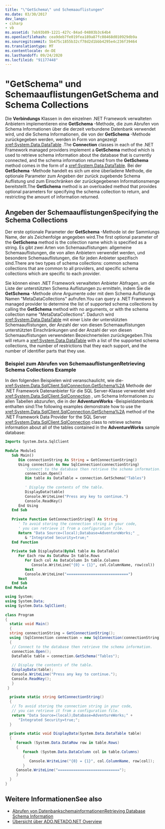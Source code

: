 ```yaml
---
title: "\"GetSchema\" und Schemaauflistungen"
ms.date: 03/30/2017
dev_langs:
- csharp
- vb
ms.assetid: 7ab93b89-1221-427c-84ad-04803b3c64b4
ms.openlocfilehash: cea9deb7fe019fea189a87fc08468d010929db9a
ms.sourcegitcommit: 5b475c1855b32cf78d2d1bbb4295e4c236f39464
ms.translationtype: MT
ms.contentlocale: de-DE
ms.lasthandoff: 09/24/2020
ms.locfileid: "91177448"
---
```

# <a name="getschema-and-schema-collections"></a><span data-ttu-id="63fdb-102">"GetSchema" und Schemaauflistungen</span><span class="sxs-lookup"><span data-stu-id="63fdb-102">GetSchema and Schema Collections</span></span>

<span data-ttu-id="63fdb-103">Die **Verbindungs** Klassen in den einzelnen .NET Framework verwalteten Anbietern implementieren eine **GetSchema** -Methode, die zum Abrufen von Schema Informationen über die derzeit verbundene Datenbank verwendet wird, und die Schema Informationen, die von der **GetSchema** -Methode zurückgegeben werden, werden in Form von angezeigt <xref:System.Data.DataTable> .</span><span class="sxs-lookup"><span data-stu-id="63fdb-103">The **Connection** classes in each of the .NET Framework managed providers implement a **GetSchema** method which is used to retrieve schema information about the database that is currently connected, and the schema information returned from the **GetSchema** method comes in the form of a <xref:System.Data.DataTable>.</span></span> <span data-ttu-id="63fdb-104">Bei der **GetSchema** -Methode handelt es sich um eine überladene Methode, die optionale Parameter zum Angeben der zurück zugebende Schema Auflistung und zum Einschränken der zurückgegebenen Informationsmenge bereitstellt.</span><span class="sxs-lookup"><span data-stu-id="63fdb-104">The **GetSchema** method is an overloaded method that provides optional parameters for specifying the schema collection to return, and restricting the amount of information returned.</span></span>  
  
## <a name="specifying-the-schema-collections"></a><span data-ttu-id="63fdb-105">Angeben der Schemaauflistungen</span><span class="sxs-lookup"><span data-stu-id="63fdb-105">Specifying the Schema Collections</span></span>  

 <span data-ttu-id="63fdb-106">Der erste optionale Parameter der **GetSchema** -Methode ist der Sammlungs Name, der als Zeichenfolge angegeben wird.</span><span class="sxs-lookup"><span data-stu-id="63fdb-106">The first optional parameter of the **GetSchema** method is the collection name which is specified as a string.</span></span> <span data-ttu-id="63fdb-107">Es gibt zwei Arten von Schemaauflistungen: allgemeine Schemaauflistungen, die von allen Anbietern verwendet werden, und besondere Schemaauflistungen, die für jeden Anbieter spezifisch sind.</span><span class="sxs-lookup"><span data-stu-id="63fdb-107">There are two types of schema collections: common schema collections that are common to all providers, and specific schema collections which are specific to each provider.</span></span>  
  
 <span data-ttu-id="63fdb-108">Sie können einen .NET Framework verwalteten Anbieter Abfragen, um die Liste der unterstützten Schema Auflistungen zu ermitteln, indem Sie die **GetSchema** -Methode ohne Argumente oder mit dem Schema Auflistungs Namen "MetaDataCollections" aufrufen.</span><span class="sxs-lookup"><span data-stu-id="63fdb-108">You can query a .NET Framework managed provider to determine the list of supported schema collections by calling the **GetSchema** method with no arguments, or with the schema collection name "MetaDataCollections".</span></span> <span data-ttu-id="63fdb-109">Dadurch wird <xref:System.Data.DataTable> mit einer Liste der unterstützten Schemaauflistungen, der Anzahl der von diesen Schemaauflistungen unterstützten Einschränkungen und der Anzahl der von diesen Schemaauflistungen verwendeten Bezeichnerteilen zurückgegeben.</span><span class="sxs-lookup"><span data-stu-id="63fdb-109">This will return a <xref:System.Data.DataTable> with a list of the supported schema collections, the number of restrictions that they each support, and the number of identifier parts that they use.</span></span>  
  
### <a name="retrieving-schema-collections-example"></a><span data-ttu-id="63fdb-110">Beispiel zum Abrufen von Schemaauflistungen</span><span class="sxs-lookup"><span data-stu-id="63fdb-110">Retrieving Schema Collections Example</span></span>  

 <span data-ttu-id="63fdb-111">In den folgenden Beispielen wird veranschaulicht, wie die- <xref:System.Data.SqlClient.SqlConnection.GetSchema%2A> Methode der .NET Framework Datenanbieter für die SQL Server-Klasse verwendet wird <xref:System.Data.SqlClient.SqlConnection> , um Schema Informationen zu allen Tabellen abzurufen, die in der **AdventureWorks** -Beispieldatenbank enthalten sind:</span><span class="sxs-lookup"><span data-stu-id="63fdb-111">The following examples demonstrate how to use the <xref:System.Data.SqlClient.SqlConnection.GetSchema%2A> method of the .NET Framework Data Provider for the SQL Server <xref:System.Data.SqlClient.SqlConnection> class to retrieve schema information about all of the tables contained in the **AdventureWorks** sample database:</span></span>  
  
```vb  
Imports System.Data.SqlClient  
  
Module Module1  
   Sub Main()  
      Dim connectionString As String = GetConnectionString()  
      Using connection As New SqlConnection(connectionString)  
         'Connect to the database then retrieve the schema information.  
         connection.Open()  
         Dim table As DataTable = connection.GetSchema("Tables")  
  
         ' Display the contents of the table.  
         DisplayData(table)  
         Console.WriteLine("Press any key to continue.")  
         Console.ReadKey()  
      End Using  
   End Sub  
  
   Private Function GetConnectionString() As String  
      ' To avoid storing the connection string in your code,
      ' you can retrieve it from a configuration file.  
      Return "Data Source=(local);Database=AdventureWorks;" _  
         & "Integrated Security=true;"  
   End Function  
  
   Private Sub DisplayData(ByVal table As DataTable)  
      For Each row As DataRow In table.Rows  
         For Each col As DataColumn In table.Columns  
            Console.WriteLine("{0} = {1}", col.ColumnName, row(col))  
         Next  
         Console.WriteLine("============================")  
      Next  
   End Sub  
End Module  
```  
  
```csharp  
using System;  
using System.Data;  
using System.Data.SqlClient;  
  
class Program  
{  
  static void Main()  
  {  
  string connectionString = GetConnectionString();  
  using (SqlConnection connection = new SqlConnection(connectionString))  
  {  
   // Connect to the database then retrieve the schema information.  
   connection.Open();  
   DataTable table = connection.GetSchema("Tables");  
  
   // Display the contents of the table.  
   DisplayData(table);  
   Console.WriteLine("Press any key to continue.");  
   Console.ReadKey();  
   }  
 }  
  
  private static string GetConnectionString()  
  {  
   // To avoid storing the connection string in your code,  
   // you can retrieve it from a configuration file.  
   return "Data Source=(local);Database=AdventureWorks;" +  
      "Integrated Security=true;";  
  }  
  
  private static void DisplayData(System.Data.DataTable table)  
  {  
     foreach (System.Data.DataRow row in table.Rows)  
     {  
        foreach (System.Data.DataColumn col in table.Columns)  
        {  
           Console.WriteLine("{0} = {1}", col.ColumnName, row[col]);  
        }  
     Console.WriteLine("============================");  
     }  
  }  
}  
```  
  
## <a name="see-also"></a><span data-ttu-id="63fdb-112">Weitere Informationen</span><span class="sxs-lookup"><span data-stu-id="63fdb-112">See also</span></span>

- [<span data-ttu-id="63fdb-113">Abrufen von Datenbankschemainformationen</span><span class="sxs-lookup"><span data-stu-id="63fdb-113">Retrieving Database Schema Information</span></span>](retrieving-database-schema-information.md)
- [<span data-ttu-id="63fdb-114">Übersicht über ADO.NET</span><span class="sxs-lookup"><span data-stu-id="63fdb-114">ADO.NET Overview</span></span>](ado-net-overview.md)
